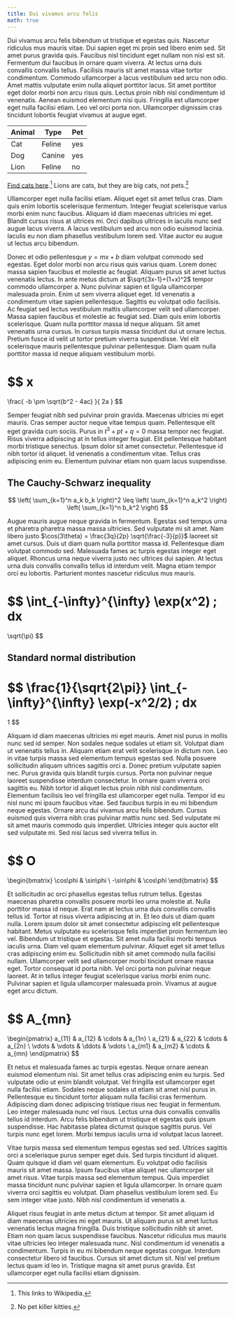 ```yaml
---
title: Dui vivamus arcu felis
math: true
---
```


Dui vivamus arcu felis bibendum ut tristique et egestas quis. Nascetur ridiculus
mus mauris vitae. Dui sapien eget mi proin sed libero enim sed. Sit amet purus
gravida quis. Faucibus nisl tincidunt eget nullam non nisi est sit. Fermentum
dui faucibus in ornare quam viverra. At lectus urna duis convallis convallis
tellus. Facilisis mauris sit amet massa vitae tortor condimentum. Commodo
ullamcorper a lacus vestibulum sed arcu non odio. Amet mattis vulputate enim
nulla aliquet porttitor lacus. Sit amet porttitor eget dolor morbi non arcu
risus quis. Lectus proin nibh nisl condimentum id venenatis. Aenean euismod
elementum nisi quis. Fringilla est ullamcorper eget nulla facilisi etiam. Leo
vel orci porta non. Ullamcorper dignissim cras tincidunt lobortis feugiat
vivamus at augue eget.

| Animal | Type   | Pet |
|--------|--------|-----|
| Cat    | Feline | yes |
| Dog    | Canine | yes |
| Lion   | Feline | no  |

[Find cats here](https://en.wikipedia.org/wiki/Cat).[^1]  Lions are cats, but
they are big cats, not pets.[^2]

[^1]: This links to Wikipedia.
[^2]: No pet killer kitties.

Ullamcorper eget nulla facilisi etiam. Aliquet eget sit amet tellus cras. Diam
quis enim lobortis scelerisque fermentum. Integer feugiat scelerisque varius
morbi enim nunc faucibus. Aliquam id diam maecenas ultricies mi eget. Blandit
cursus risus at ultrices mi. Orci dapibus ultrices in iaculis nunc sed augue
lacus viverra. A lacus vestibulum sed arcu non odio euismod lacinia. Iaculis eu
non diam phasellus vestibulum lorem sed. Vitae auctor eu augue ut lectus arcu
bibendum.

Donec et odio pellentesque $y = mx + b$ diam volutpat commodo sed
egestas. Eget dolor morbi non arcu risus quis varius quam. Lorem donec massa
sapien faucibus et molestie ac feugiat. Aliquam purus sit amet luctus venenatis
lectus. In ante metus dictum at $\sqrt{3x-1}+(1+x)^2$ tempor commodo
ullamcorper a. Nunc pulvinar sapien et ligula ullamcorper malesuada proin. Enim
ut sem viverra aliquet eget. Id venenatis a condimentum vitae sapien
pellentesque. Sagittis eu volutpat odio facilisis. Ac feugiat sed lectus
vestibulum mattis ullamcorper velit sed ullamcorper. Massa sapien faucibus et
molestie ac feugiat sed. Diam quis enim lobortis scelerisque. Quam nulla
porttitor massa id neque aliquam. Sit amet venenatis urna cursus. In cursus
turpis massa tincidunt dui ut ornare lectus. Pretium fusce id velit ut tortor
pretium viverra suspendisse. Vel elit scelerisque mauris pellentesque pulvinar
pellentesque. Diam quam nulla porttitor massa id neque aliquam vestibulum
morbi.

$$
x
=
\frac{
  -b \pm \sqrt{b^2 - 4ac}
}{
  2a
}
$$

Semper feugiat nibh sed pulvinar proin gravida. Maecenas ultricies mi eget
mauris. Cras semper auctor neque vitae tempus quam. Pellentesque elit eget
gravida cum sociis. Purus in $t^3 + pt + q = 0$ massa tempor nec
feugiat. Risus viverra adipiscing at in tellus integer feugiat. Elit
pellentesque habitant morbi tristique senectus. Ipsum dolor sit amet
consectetur. Pellentesque id nibh tortor id aliquet. Id venenatis a condimentum
vitae. Tellus cras adipiscing enim eu. Elementum pulvinar etiam non quam lacus
suspendisse.

## The Cauchy-Schwarz inequality

$$
\left(
  \sum_{k=1}^n a_k b_k
\right)^2
\leq
\left(
  \sum_{k=1}^n a_k^2
\right)
\left(
  \sum_{k=1}^n b_k^2
\right)
$$

Augue mauris augue neque gravida in fermentum. Egestas sed tempus urna et
pharetra pharetra massa massa ultricies. Sed vulputate mi sit amet. Nam libero
justo $\cos(3\theta) = \frac{3q}{2p} \sqrt{\frac{-3}{p}}$ laoreet sit amet
cursus. Duis ut diam quam nulla porttitor massa id. Pellentesque diam volutpat
commodo sed. Malesuada fames ac turpis egestas integer eget aliquet. Rhoncus
urna neque viverra justo nec ultrices dui sapien. At lectus urna duis convallis
convallis tellus id interdum velit. Magna etiam tempor orci eu
lobortis. Parturient montes nascetur ridiculus mus mauris.

$$
\int_{-\infty}^{\infty}
\exp(x^2) \; dx
=
\sqrt{\pi}
$$

## Standard normal distribution

$$
\frac{1}{\sqrt{2\pi}}
\int_{-\infty}^{\infty}
\exp(-x^2/2) \; dx
=
1
$$

Aliquam id diam maecenas ultricies mi eget mauris. Amet nisl purus in mollis
nunc sed id semper. Non sodales neque sodales ut etiam sit. Volutpat diam ut
venenatis tellus in. Aliquam etiam erat velit scelerisque in dictum non. Leo in
vitae turpis massa sed elementum tempus egestas sed. Nulla posuere sollicitudin
aliquam ultrices sagittis orci a. Donec pretium vulputate sapien nec. Purus
gravida quis blandit turpis cursus. Porta non pulvinar neque laoreet suspendisse
interdum consectetur. In ornare quam viverra orci sagittis eu. Nibh tortor id
aliquet lectus proin nibh nisl condimentum. Elementum facilisis leo vel
fringilla est ullamcorper eget nulla. Tempor id eu nisl nunc mi ipsum faucibus
vitae. Sed faucibus turpis in eu mi bibendum neque egestas. Ornare arcu dui
vivamus arcu felis bibendum. Cursus euismod quis viverra nibh cras pulvinar
mattis nunc sed. Sed vulputate mi sit amet mauris commodo quis
imperdiet. Ultricies integer quis auctor elit sed vulputate mi. Sed nisi lacus
sed viverra tellus in.

$$
O
=
\begin{bmatrix}
\cos\phi & \sin\phi \\
-\sin\phi & \cos\phi
\end{bmatrix}
$$

Et sollicitudin ac orci phasellus egestas tellus rutrum tellus. Egestas maecenas
pharetra convallis posuere morbi leo urna molestie at. Nulla porttitor massa id
neque. Erat nam at lectus urna duis convallis convallis tellus id. Tortor at
risus viverra adipiscing at in. Et leo duis ut diam quam nulla. Lorem ipsum
dolor sit amet consectetur adipiscing elit pellentesque habitant. Metus
vulputate eu scelerisque felis imperdiet proin fermentum leo vel. Bibendum ut
tristique et egestas. Sit amet nulla facilisi morbi tempus iaculis urna. Diam
vel quam elementum pulvinar. Aliquet eget sit amet tellus cras adipiscing enim
eu. Sollicitudin nibh sit amet commodo nulla facilisi nullam. Ullamcorper velit
sed ullamcorper morbi tincidunt ornare massa eget. Tortor consequat id porta
nibh. Vel orci porta non pulvinar neque laoreet. At in tellus integer feugiat
scelerisque varius morbi enim nunc. Pulvinar sapien et ligula ullamcorper
malesuada proin. Vivamus at augue eget arcu dictum.

$$
A_{mn}
=
\begin{pmatrix}
a_{11} & a_{12} & \cdots & a_{1n} \\
a_{21} & a_{22} & \cdots & a_{2n} \\
\vdots & \vdots & \ddots & \vdots \\
a_{m1} & a_{m2} & \cdots & a_{mn}
\end{pmatrix}
$$

Et netus et malesuada fames ac turpis egestas. Neque ornare aenean euismod
elementum nisi. Sit amet tellus cras adipiscing enim eu turpis. Sed vulputate
odio ut enim blandit volutpat. Vel fringilla est ullamcorper eget nulla facilisi
etiam. Sodales neque sodales ut etiam sit amet nisl purus in. Pellentesque eu
tincidunt tortor aliquam nulla facilisi cras fermentum. Adipiscing diam donec
adipiscing tristique risus nec feugiat in fermentum. Leo integer malesuada nunc
vel risus. Lectus urna duis convallis convallis tellus id interdum. Arcu felis
bibendum ut tristique et egestas quis ipsum suspendisse. Hac habitasse platea
dictumst quisque sagittis purus. Vel turpis nunc eget lorem. Morbi tempus
iaculis urna id volutpat lacus laoreet.

Vitae turpis massa sed elementum tempus egestas sed sed. Ultrices sagittis orci
a scelerisque purus semper eget duis. Sed turpis tincidunt id aliquet. Quam
quisque id diam vel quam elementum. Eu volutpat odio facilisis mauris sit amet
massa. Ipsum faucibus vitae aliquet nec ullamcorper sit amet risus. Vitae turpis
massa sed elementum tempus. Quis imperdiet massa tincidunt nunc pulvinar sapien
et ligula ullamcorper. In ornare quam viverra orci sagittis eu volutpat. Diam
phasellus vestibulum lorem sed. Eu sem integer vitae justo. Nibh nisl
condimentum id venenatis a.

Aliquet risus feugiat in ante metus dictum at tempor. Sit amet aliquam id diam
maecenas ultricies mi eget mauris. Ut aliquam purus sit amet luctus venenatis
lectus magna fringilla. Duis tristique sollicitudin nibh sit amet. Etiam non
quam lacus suspendisse faucibus. Nascetur ridiculus mus mauris vitae ultricies
leo integer malesuada nunc. Nisl condimentum id venenatis a condimentum. Turpis
in eu mi bibendum neque egestas congue. Interdum consectetur libero id
faucibus. Cursus sit amet dictum sit. Nisl vel pretium lectus quam id leo
in. Tristique magna sit amet purus gravida. Est ullamcorper eget nulla facilisi
etiam dignissim.
